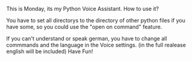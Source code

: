 This is Monday, its my Python Voice Assistant.
How to use it? 

You have to set all directorys to the directory 
of other python files if you have some,
so you could use the "open on command" feature.

If you can't understand or speak german,
you have to change all commmands and the language
in the Voice settings. 
(in the full realease english will be included)
Have Fun!
